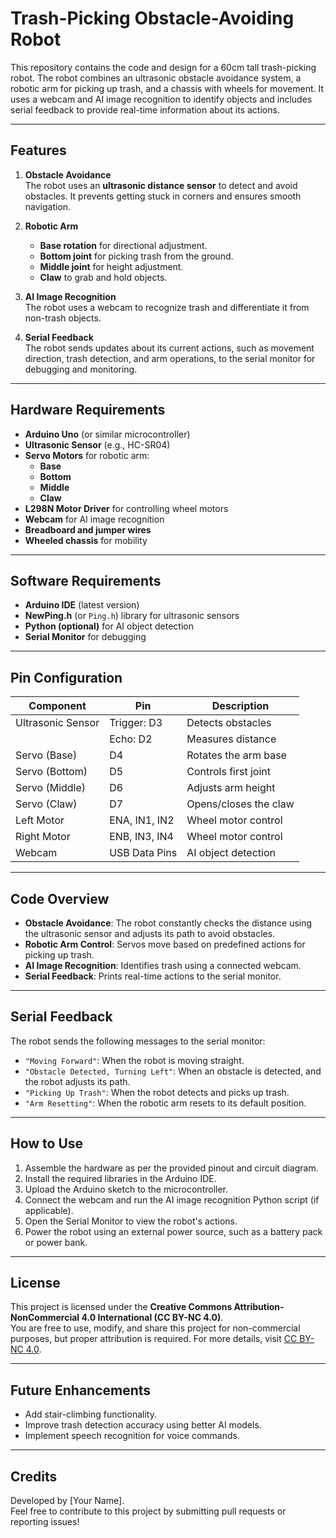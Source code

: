 # Trash-Picking Obstacle-Avoiding Robot

This repository contains the code and design for a 60cm tall trash-picking robot. The robot combines an ultrasonic obstacle avoidance system, a robotic arm for picking up trash, and a chassis with wheels for movement. It uses a webcam and AI image recognition to identify objects and includes serial feedback to provide real-time information about its actions.

---

## Features
1. **Obstacle Avoidance**  
   The robot uses an **ultrasonic distance sensor** to detect and avoid obstacles. It prevents getting stuck in corners and ensures smooth navigation.

2. **Robotic Arm**  
   - **Base rotation** for directional adjustment.
   - **Bottom joint** for picking trash from the ground.
   - **Middle joint** for height adjustment.
   - **Claw** to grab and hold objects.

3. **AI Image Recognition**  
   The robot uses a webcam to recognize trash and differentiate it from non-trash objects.

4. **Serial Feedback**  
   The robot sends updates about its current actions, such as movement direction, trash detection, and arm operations, to the serial monitor for debugging and monitoring.

---

## Hardware Requirements
- **Arduino Uno** (or similar microcontroller)
- **Ultrasonic Sensor** (e.g., HC-SR04)
- **Servo Motors** for robotic arm:
  - **Base**
  - **Bottom**
  - **Middle**
  - **Claw**
- **L298N Motor Driver** for controlling wheel motors
- **Webcam** for AI image recognition
- **Breadboard and jumper wires**
- **Wheeled chassis** for mobility

---

## Software Requirements
- **Arduino IDE** (latest version)
- **NewPing.h** (or `Ping.h`) library for ultrasonic sensors
- **Python (optional)** for AI object detection
- **Serial Monitor** for debugging

---

## Pin Configuration
| **Component**      | **Pin**          | **Description**            |
|---------------------|------------------|----------------------------|
| Ultrasonic Sensor   | Trigger: D3      | Detects obstacles          |
|                     | Echo: D2         | Measures distance          |
| Servo (Base)        | D4               | Rotates the arm base       |
| Servo (Bottom)      | D5               | Controls first joint       |
| Servo (Middle)      | D6               | Adjusts arm height         |
| Servo (Claw)        | D7               | Opens/closes the claw      |
| Left Motor          | ENA, IN1, IN2    | Wheel motor control        |
| Right Motor         | ENB, IN3, IN4    | Wheel motor control        |
| Webcam              | USB Data Pins    | AI object detection        |

---

## Code Overview
- **Obstacle Avoidance**: The robot constantly checks the distance using the ultrasonic sensor and adjusts its path to avoid obstacles.
- **Robotic Arm Control**: Servos move based on predefined actions for picking up trash.
- **AI Image Recognition**: Identifies trash using a connected webcam.
- **Serial Feedback**: Prints real-time actions to the serial monitor.

---

## Serial Feedback
The robot sends the following messages to the serial monitor:
- `"Moving Forward"`: When the robot is moving straight.
- `"Obstacle Detected, Turning Left"`: When an obstacle is detected, and the robot adjusts its path.
- `"Picking Up Trash"`: When the robot detects and picks up trash.
- `"Arm Resetting"`: When the robotic arm resets to its default position.

---

## How to Use
1. Assemble the hardware as per the provided pinout and circuit diagram.
2. Install the required libraries in the Arduino IDE.
3. Upload the Arduino sketch to the microcontroller.
4. Connect the webcam and run the AI image recognition Python script (if applicable).
5. Open the Serial Monitor to view the robot's actions.
6. Power the robot using an external power source, such as a battery pack or power bank.

---

## License
This project is licensed under the **Creative Commons Attribution-NonCommercial 4.0 International (CC BY-NC 4.0)**.  
You are free to use, modify, and share this project for non-commercial purposes, but proper attribution is required. For more details, visit [CC BY-NC 4.0](https://creativecommons.org/licenses/by-nc/4.0/).

---

## Future Enhancements
- Add stair-climbing functionality.
- Improve trash detection accuracy using better AI models.
- Implement speech recognition for voice commands.

---

## Credits
Developed by [Your Name].  
Feel free to contribute to this project by submitting pull requests or reporting issues!
